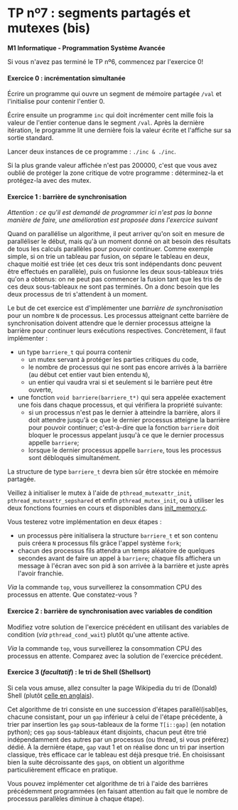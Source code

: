TP nº7 : segments partagés et mutexes (bis)
==================

**M1 Informatique - Programmation Système Avancée**

Si vous n'avez pas terminé le TP nº6, commencez par l'exercice 0!

#### Exercice 0 : incrémentation simultanée

Écrire un programme qui ouvre un segment de mémoire partagée `/val` et
l'initialise pour contenir l'entier 0.

Écrire ensuite un programme `inc` qui doit incrémenter cent mille fois
la valeur de l'entier contenue dans le segment `/val`. Après la dernière 
itération, le programme lit
une dernière fois la valeur écrite et l'affiche sur sa sortie standard.

Lancer deux instances de ce programme : `./inc & ./inc`.

Si la plus grande valeur affichée n'est pas 200000, c'est que vous
avez oublié de protéger la zone critique de votre programme :
déterminez-la et protégez-la avec des mutex.


#### Exercice 1 : barrière de synchronisation

*Attention : ce qu'il est demandé de programmer ici n'est pas la
bonne manière de faire, une amélioration est proposée dans l'exercice suivant*

Quand on parallélise un algorithme, il peut arriver qu'on soit en
mesure de paralléliser le début, mais qu'à un moment donné on ait
besoin des résultats de tous les calculs parallèles pour pouvoir
continuer. Comme exemple simple, si on trie un tableau par fusion, on
sépare le tableau en deux, chaque moitié est triée (et ces deux tris
sont indépendants donc peuvent être effectués en parallèle), puis on
fusionne les deux sous-tableaux triés qu'on a obtenus: on ne peut pas
commencer la fusion tant que les tris de ces deux sous-tableaux ne
sont pas terminés. On a donc besoin que les deux processus de tri
s'attendent à un moment.

Le but de cet exercice est d'implémenter une *barrière de
synchronisation* pour un nombre `N` de processus. Les processus
atteignant cette barrière de synchronisation doivent attendre que le
dernier processus atteigne la barrière pour continuer leurs exécutions
respectives. Concrètement, il faut implémenter :

* un type `barriere_t` qui pourra contenir
  * un mutex servant à protéger les parties critiques du code,
  * le nombre de processus qui ne sont pas encore arrivés à la
    barrière (au début cet entier vaut bien entendu `N`),
  * un entier qui vaudra vrai si et seulement si le barrière peut être
    ouverte,
* une fonction `void barriere(barriere_t*)` qui sera appelée exactement
une fois dans chaque processus, et qui vérifiera la propriété suivante:
  * si un processus n'est pas le dernier à atteindre la barrière, alors
    il doit attendre jusqu'à ce que le dernier processus atteigne la
    barrière pour pouvoir continuer; c'est-à-dire que la fonction
    `barriere` doit bloquer le processus appelant jusqu'à ce que le
    dernier processus appelle `barriere`;
  * lorsque le dernier processus appelle `barriere`, tous les processus
    sont débloqués simultanément.

La structure de type `barriere_t` devra bien sûr être stockée en mémoire partagée.

Veillez à initialiser le mutex à l'aide de `pthread_mutexattr_init`,
`pthread_mutexattr_sepshared` et enfin `pthread_mutex_init`, ou à
utiliser les deux fonctions fournies en cours et disponibles dans [init_memory.c](init_memory.c).

Vous testerez votre implémentation en deux étapes :

* un processus père initialisera la structure `barriere_t` et son
    contenu puis créera `N` processus fils grâce l'appel système `fork`;
* chacun des processus fils attendra un temps aléatoire de quelques
    secondes avant de faire un appel à `barriere`; chaque fils
    affichera un message à l'écran avec son pid à son arrivée à la
    barrière et juste après l'avoir franchie.

*Via* la commande `top`, vous surveillerez la consommation CPU des
processus en attente.  Que constatez-vous ?


#### Exercice 2 : barrière de synchronisation avec variables de condition

Modifiez votre solution de l'exercice précédent en utilisant des
variables de condition (*via* `pthread_cond_wait`) plutôt qu'une
attente active.

*Via* la commande `top`, vous surveillerez la consommation CPU des
processus en attente. Comparez avec la solution de l'exercice précédent.



#### Exercice 3 (_facultatif_) : le tri de Shell (Shellsort)

Si cela vous amuse, allez consulter la page Wikipedia du tri de (Donald)
Shell (plutôt [celle en anglais](https://en.wikipedia.org/wiki/Shellsort)).  

Cet algorithme de tri consiste en une succession d'étapes
parallèl(isabl)es, chacune consistant, pour un `gap` inférieur à celui de
l'étape précédente, à trier par insertion les `gap` sous-tableaux de la
forme `T[i::gap]` (en notation python); ces `gap` sous-tableaux étant
disjoints, chacun peut être trié indépendamment des autres par un
processus (ou thread, si vous préférez) dédié.  À la dernière étape,
`gap` vaut 1 et on réalise donc un tri par insertion classique, très
efficace car le tableau est déjà presque trié. En choisissant bien la
suite décroissante des `gap`s, on obtient un algorithme particulièrement
efficace en pratique.

Vous pouvez implémenter cet algorithme de tri à l'aide des barrières
précédemment programmées (en faisant attention au fait que le nombre de
processus parallèles diminue à chaque étape).

